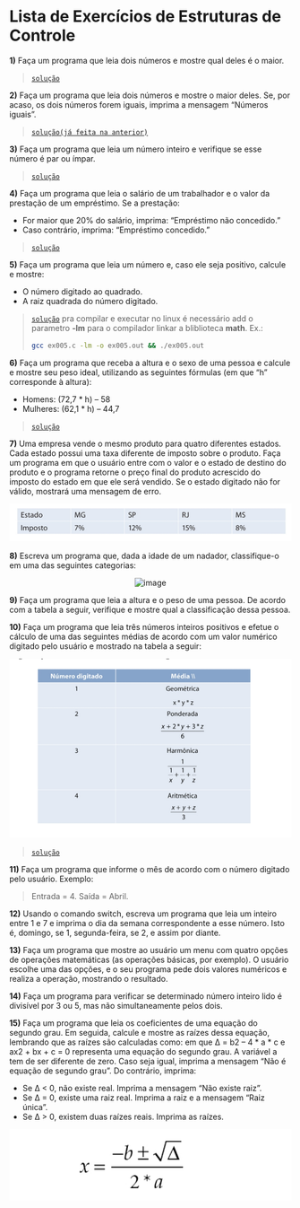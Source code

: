 # Lista de Exercícios de Estruturas de Controle

**1)** Faça um programa que leia dois números e mostre qual deles é o maior.
> [`solução`](ex001.c)

**2)** Faça um programa que leia dois números e mostre o maior deles. Se, por acaso, os dois números forem iguais, imprima a mensagem “Números iguais”.
> [`solução(já feita na anterior)`](ex001.c)

**3)** Faça um programa que leia um número inteiro e verifique se esse número é par ou ímpar.
> [`solução`](ex003.c)

**4)** Faça um programa que leia o salário de um trabalhador e o valor da prestação de um empréstimo. Se a prestação:
- For maior que 20% do salário, imprima: “Empréstimo não concedido.”
- Caso contrário, imprima: “Empréstimo concedido.”
> [`solução`](ex004.c)

**5)** Faça um programa que leia um número e, caso ele seja positivo, calcule e
mostre:
- O número digitado ao quadrado.
- A raiz quadrada do número digitado.
> [`solução`](ex005.c) pra compilar e executar no linux é necessário add o parametro **-lm** para o compilador linkar a bliblioteca **math**. Ex.:
> ```bash
>gcc ex005.c -lm -o ex005.out && ./ex005.out
> ```

**6)** Faça um programa que receba a altura e o sexo de uma pessoa e calcule e mostre seu peso ideal, utilizando as seguintes fórmulas (em que “h” corresponde à altura):
- Homens: (72,7 * h) – 58
- Mulheres: (62,1 * h) – 44,7
> [`solução`](ex006.c)

**7)** Uma empresa vende o mesmo produto para quatro diferentes estados. Cada estado possui uma taxa diferente de imposto sobre o produto. Faça um programa em que o usuário entre com o valor e o estado de destino do produto e o programa retorne o preço final do produto acrescido do imposto do estado em que ele será vendido. Se o estado digitado não for válido, mostrará uma mensagem de erro.
<!-- > [`solução`](ex00.c) -->
<div align="center">

  ![image](images/img7.png)

</div>

**8)** Escreva um programa que, dada a idade de um nadador, classifique-o em uma das seguintes categorias:
<!-- > [`solução`](ex00.c) -->
<div align="center">

  ![image](images/img8.png)

</div>

**9)** Faça um programa que leia a altura e o peso de uma pessoa. De acordo com a tabela a seguir, verifique e mostre qual a classificação dessa pessoa.
<!-- > [`solução`](ex00.c) -->


**10)** Faça um programa que leia três números inteiros positivos e efetue o cálculo de uma das seguintes médias de acordo com um valor numérico digitado pelo usuário e mostrado na tabela a seguir:
<div align="center">

  ![image](images/img10.png)

</div>

> [`solução`](ex010.c)


**11)** Faça um programa que informe o mês de acordo com o número digitado pelo usuário. Exemplo:
> Entrada = 4.
> Saída = Abril.
<!-- > [`solução`](ex00.c) -->

**12)** Usando o comando switch, escreva um programa que leia um inteiro entre 1 e 7 e imprima o dia da semana correspondente a esse número. Isto é, domingo, se 1, segunda-feira, se 2, e assim por diante.
<!-- > [`solução`](ex00.c) -->

**13)** Faça um programa que mostre ao usuário um menu com quatro opções de operações matemáticas (as operações básicas, por exemplo). O usuário escolhe uma das opções, e o seu programa pede dois valores numéricos e realiza a operação, mostrando o resultado.
<!-- > [`solução`](ex00.c) -->

**14)** Faça um programa para verificar se determinado número inteiro lido é divisível por 3 ou 5, mas não simultaneamente pelos dois.
<!-- > [`solução`](ex00.c) -->

**15)** Faça um programa que leia os coeficientes de uma equação do segundo grau. Em seguida, calcule e mostre as raízes dessa equação, lembrando que as raízes são calculadas como: em que Δ = b2 – 4 * a * c e ax2 + bx + c = 0 representa uma equação do segundo grau. A variável a tem de ser diferente de zero. Caso seja igual, imprima a mensagem “Não é equação de segundo grau”. Do contrário, imprima:
- Se Δ < 0, não existe real. Imprima a mensagem “Não existe raiz”.
- Se Δ = 0, existe uma raiz real. Imprima a raiz e a mensagem “Raiz única”.
- Se Δ > 0, existem duas raízes reais.
Imprima as raízes.
<!-- > [`solução`](ex00.c) -->
<div align="center">

  ![Volume = pi * (r*r) * altura](images/img15.png)

</div>